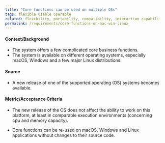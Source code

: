 ```yaml
---
title: "Core functions can be used on multiple OSs"
tags: flexible usable operable
related: flexibility, portability, compatibility, interaction capability
permalink: /requirements/core-functions-on-mac-win-linux
---
```


<div class="quality-requirement" markdown="1">


#### Context/Background

* The system offers a few complicated core business functions.
* The system is available on different operating systems, especially macOS, Windows and a few major Linux distributions.
  
#### Source

* A new release of one of the supported operating (OS) systems becomes available. 

#### Metric/Acceptance Criteria

* The new release of the OS does not affect the ability to work on this platform, 
 at least in comparable execution environments (concerning cpu and memory capacity).
 
* Core functions can be re-used on macOS, Windows and Linux applications without changes to their source code.

   
</div><br>



